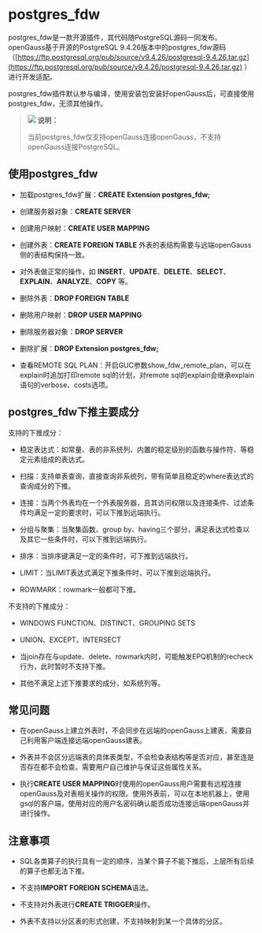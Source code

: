 # postgres\_fdw<a name="ZH-CN_TOPIC_0272283428"></a>

postgres\_fdw是一款开源插件，其代码随PostgreSQL源码一同发布。openGauss基于开源的PostgreSQL 9.4.26版本中的postgres\_fdw源码（[https://ftp.postgresql.org/pub/source/v9.4.26/postgresql-9.4.26.tar.gz](https://ftp.postgresql.org/pub/source/v9.4.26/postgresql-9.4.26.tar.gz)  ）进行开发适配。

postgres\_fdw插件默认参与编译，使用安装包安装好openGauss后，可直接使用postgres\_fdw，无须其他操作。

>![](public_sys-resources/icon-note.gif) **说明：** 
>
>当前postgres\_fdw仅支持openGauss连接openGauss，不支持openGauss连接PostgreSQL。

## 使用postgres\_fdw<a name="section862733411474"></a>

-   加载postgres\_fdw扩展：**CREATE Extension postgres\_fdw;**

-   创建服务器对象：**CREATE SERVER**

-   创建用户映射：**CREATE USER MAPPING**

-   创建外表：**CREATE FOREIGN TABLE**  外表的表结构需要与远端openGauss侧的表结构保持一致。

-   对外表做正常的操作，如  **INSERT**、**UPDATE**、**DELETE**、**SELECT**、**EXPLAIN**、**ANALYZE**、**COPY**  等。

-   删除外表：**DROP FOREIGN TABLE**

-   删除用户映射：**DROP USER MAPPING**

-   删除服务器对象：**DROP SERVER**

-   删除扩展：**DROP Extension postgres\_fdw;**

-   查看REMOTE SQL PLAN：开启GUC参数show_fdw_remote_plan，可以在explain时追加打印remote sql的计划，对remote sql的explain会继承explain语句的verbose、costs选项。

## postgres_fdw下推主要成分

支持的下推成分：

-   稳定表达式：如常量、表的非系统列、内置的稳定级别的函数与操作符、等稳定元素组成的表达式。

-   扫描：支持单表查询，直接查询非系统列，带有简单且稳定的where表达式的查询成分的下推。

-   连接：当两个外表均在一个外表服务器，且其访问权限以及连接条件、过滤条件均满足一定的要求时，可以下推到远端执行。

-   分组与聚集：当聚集函数、group by、having三个部分，满足表达式检查以及其它一些条件时，可以下推到远端执行。

-   排序：当排序键满足一定的条件时，可下推到远端执行。

-   LIMIT：当LIMIT表达式满足下推条件时，可以下推到远端执行。

-   ROWMARK：rowmark一般都可下推。

不支持的下推成分：

-   WINDOWS FUNCTION、DISTINCT、GROUPING SETS

-   UNION、EXCEPT、INTERSECT

-   当join存在与update、delete、rowmark内时，可能触发EPQ机制的recheck行为，此时暂时不支持下推。

-   其他不满足上述下推要求的成分，如系统列等。

## 常见问题<a name="section16239134819476"></a>

-   在openGauss上建立外表时，不会同步在远端的openGauss上建表，需要自己利用客户端连接远端openGauss建表。

-   外表并不会区分远端表的具体表类型，不会检查表结构等是否对应，甚至连是否存在都不会检查。需要用户自己维护与保证这些属性关系。

-   执行**CREATE USER MAPPING**时使用的openGauss用户需要有远程连接openGauss及对表相关操作的权限。使用外表前，可以在本地机器上，使用gsql的客户端，使用对应的用户名密码确认能否成功连接远端openGauss并进行操作。


## 注意事项<a name="section121691157134716"></a>

-   SQL各类算子的执行具有一定的顺序，当某个算子不能下推后，上层所有后续的算子也都无法下推。

-   不支持**IMPORT FOREIGN SCHEMA**语法。

-   不支持对外表进行**CREATE TRIGGER**操作。

-   外表不支持以分区表的形式创建，不支持映射到某一个具体的分区。

